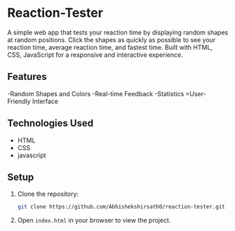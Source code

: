 # Reaction-Tester
A simple web app that tests your reaction time by displaying random shapes at random positions. Click the shapes as quickly as possible to see your reaction time, average reaction time, and fastest time. Built with HTML, CSS, JavaScript for a responsive and interactive experience.

## Features

-Random Shapes and Colors
-Real-time Feedback 
-Statistics
=User-Friendly Interface

## Technologies Used

- HTML
- CSS
- javascript

## Setup

1. Clone the repository:

    ```bash
    git clone https://github.com/Abhishekshirsath0/reaction-tester.git
    ```

2. Open `index.html` in your browser to view the project.
